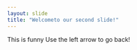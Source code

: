 ```yaml
---
layout: slide
title: "Welcometo our second slide!"
---
```

This is funny
Use the left arrow to go back!
